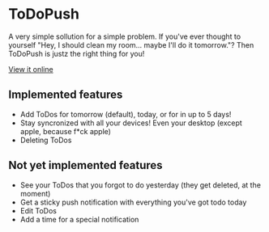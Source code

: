 # ToDoPush
A very simple sollution for a simple problem. If you've ever thought to yourself "Hey, I should clean my room... maybe I'll do it tomorrow."? Then ToDoPush is justz the right thing for you!

[View it online](https://todopush.eu.meteorapp.com/)

## Implemented features

 - Add ToDos for tomorrow (default), today, or for in up to 5 days!
 - Stay syncronized with all your devices! Even your desktop (except apple, because f*ck apple)
 - Deleting ToDos

## Not yet implemented features

 - See your ToDos that you forgot to do yesterday (they get deleted, at the moment)
 - Get a sticky push notification with everything you've got todo today
 - Edit ToDos
 - Add a time for a special notification
